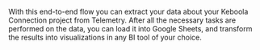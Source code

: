 With this end-to-end flow you can extract your data about your Keboola Connection project from Telemetry. After all the necessary tasks are performed on the data, you can load it into Google Sheets, and transform the results into visualizations in any BI tool of your choice.
